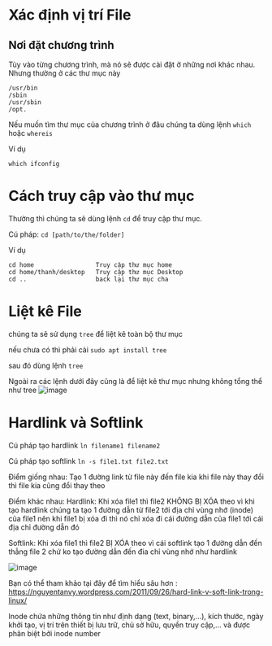 # Xác định vị trí File
## Nơi đặt chương trình
Tùy vào từng chương trình, mà nó sẽ được cài đặt ở những nơi khác nhau. Nhưng thường ở các thư mục này
```
/usr/bin
/sbin
/usr/sbin
/opt.
```

Nếu muốn tìm thư mục của chương trình ở đâu chúng ta dùng lệnh `which` hoặc `whereis`

Ví dụ

`which ifconfig`

# Cách truy cập vào thư mục
Thường thì chúng ta sẽ dùng lệnh `cd` để truy cập thư mục.

Cú pháp:
`cd [path/to/the/folder]`

Ví dụ
```
cd home                 Truy cập thư mục home
cd home/thanh/desktop   Truy cập thư mục Desktop
cd ..                   back lại thư mục cha
```

# Liệt kê File
chúng ta sẽ sử dụng `tree` để liệt kê toàn bộ thư mục

nếu chưa có thì phải cài `sudo apt install tree`

sau đó dùng lệnh `tree`

Ngoài ra các lệnh dưới đây cũng là để liệt kê thư mục nhưng không tổng thể như tree 
![image](https://user-images.githubusercontent.com/45547213/50429208-93b79a00-08ef-11e9-9c45-44f29d31e63c.png)

# Hardlink và Softlink
Cú pháp tạo hardlink
`ln filename1 filename2`

Cú pháp tạo softlink
`ln -s file1.txt file2.txt`

Điểm giống nhau: Tạo 1 đường link từ file này đến file kia khi file này thay đổi thì file kia cũng đổi thay theo

Điểm khác nhau:
Hardlink: Khi xóa file1 thì file2 KHÔNG BỊ XÓA theo vì khi tạo hardlink chúng ta tạo 1 đường dẫn từ file2 tới địa chỉ vùng nhớ (inode) của file1 nên khi file1 bị xóa đi thì nó chỉ xóa đi cái đường dẫn của file1 tới cái địa chỉ đường dẫn đó

Softlink: Khi xóa file1 thì file2 BỊ XÓA theo vì cái softlink tạo 1 đường dẫn đến thẳng file 2 chứ ko tạo đường dẫn đến đia chỉ vùng nhớ như hardlink

![image](https://user-images.githubusercontent.com/45547213/53094481-d0e58480-354c-11e9-87bf-95f9297a3120.png)

Bạn có thể tham khảo tại đây để tìm hiểu sâu hơn : https://nguyentanvy.wordpress.com/2011/09/26/hard-link-v-soft-link-trong-linux/


Inode chứa những thông tin như định dạng (text, binary,…), kích thước, ngày khởi tạo, vị trí trên thiết bị lưu trữ, chủ sở hữu, quyền truy cập,…  và được phân biệt bởi inode number





